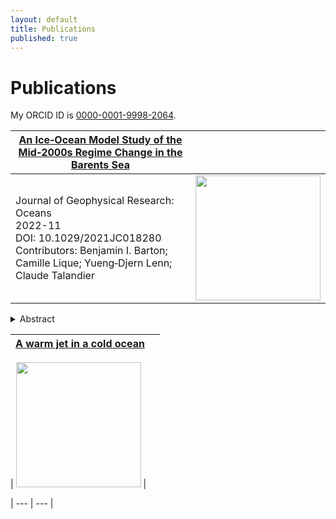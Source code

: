 ```yaml
---
layout: default
title: Publications
published: true
---
```


# Publications

My ORCID ID is [0000-0001-9998-2064](https://www.orcid.org/0000-0001-9998-2064).


| [An Ice‐Ocean Model Study of the Mid‐2000s Regime Change in the Barents Sea](https://agupubs.onlinelibrary.wiley.com/doi/10.1029/2021JC018280) |  |
| --- | --- |
| Journal of Geophysical Research: Oceans<br>2022-11<br>DOI: 10.1029/2021JC018280<br>Contributors: Benjamin I. Barton; Camille Lique; Yueng‐Djern Lenn; Claude Talandier | <img src="https://agupubs.onlinelibrary.wiley.com/cms/asset/b9e2a774-7449-420f-8930-dd6feeaad051/jgrc25251-fig-0001-m.png" height="auto" width="200"> |


<details>
  <summary>Abstract</summary>
    Over the satellite record, the Barents Sea winter maximum in sea ice extent has declined and was increasingly limited to areas north of the Polar Front after 2005 by warming Atlantic Water (AW) and Barents Sea Water (BSW). Sea ice extent here continues to garner interest, not least because it is associated with extreme winter weather in Europe and Asia. Previous model studies suggest there is a possibility that natural variability will cause southward re-expansion of the lost sea ice cover but reducing uncertainties requires a better understanding of the processes driving BSW variability. To address questions about BSW variability, we used a high-resolution model validated with observations over 1985–2014 to calculate the watermass transport, heat, and freshwater budgets within the central Barents Sea, south of the Polar Front. The model shows BSW volume minima events in years centering at 1990 and 2004, meaning a reduction in the Barents Sea's volume reservoir (also termed “memory”) of water that is consistent with historical BSW properties. Both events were preceded by extensive winter sea ice and substantial summer net sea ice melt. The event in 2004 was more extreme and led to warming AW occupying a greater volume in the Barents Sea after 2005. The reduced “memory” of BSW volume could impede a return to the more extensive winter sea ice regime and make further reduction in winter sea ice possible.
</details>


| [A warm jet in a cold ocean](https://www.nature.com/articles/s41467-021-22505-5) |  |
| --- | --- |

| <img src="https://media.springernature.com/lw685/springer-static/image/art%3A10.1038%2Fs41467-021-22505-5/MediaObjects/41467_2021_22505_Fig5_HTML.png?as=webp" height="auto" width="200"> |

| --- | --- |


